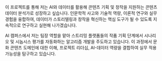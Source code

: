 이 프로젝트를 통해 저는 AI와 데이터를 활용해 콘텐츠 기획 및 창작을 지원하는 콘텐츠 데이터 분석가로 성장하고 싶습니다. 인문학적 사고와 기술적 역량, 이론적 연구와 실무 경험을 융합하여, 데이터가 스토리텔링과 창작을 혁신하는 핵심 도구가 될 수 있도록 지속적으로 연구하고 실현해 나가겠습니다.

AI 캠퍼스에서 저는 팀장 역할을 맡아 스트리밍 플랫폼들의 작품 기획 단계에서 시나리오 및 시놉시스 평가를 자동화하는 알고리즘 개발을 주도하고 있습니다. 이 과정에서 문화 콘텐츠 도메인에 대한 이해, 프로젝트 리더십, AI-데이터 역량을 결합하여 실무 적용 가능성을 탐구하고 있습니다.